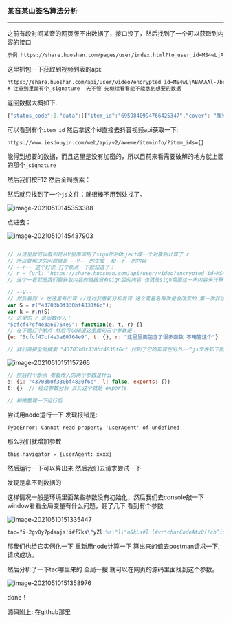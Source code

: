 ### 某音某山签名算法分析



---

之前有段时间某音的网页版不出数据了，接口没了，然后找到了一个可以获取到内容的接口

```tex
示例:https://share.huoshan.com/pages/user/index.html?to_user_id=MS4wLjABAAAAl-7bcFgEnjc1XioCKHlK8tW60xVV8BkYD_Y1IuJalxk&timestamp=1620614828&share_ht_uid=0&did=3236550290978567&iid=2375398399422007&utm_medium=huoshan_android&tt_from=copy_link&app=live_stream&utm_source=copy_link&schema_url=sslocal%3A%2F%2Fprofile%3Fid%3D74004558498
```

这里抓包一下获取到视频列表的api:

```tex
https://share.huoshan.com/api/user/video?encrypted_id=MS4wLjABAAAAl-7bcFgEnjc1XioCKHlK8tW60xVV8BkYD_Y1IuJalxk&offset=0&count=30&t=1620615805274&_signature=4c3LzgAgEAAJF-mzJR0JpuHNy9AAIFd  
# 注意到里面有个_signature  先不管 先继续看看能不能拿到想要的数据
```

返回数据大概如下:

```javascript
{"status_code":0,"data":[{"item_id":"6959840994766425347","cover": "我省略了"},{"item_id":"6959445312825986316","cover":"我省略了"}],"extra":{}}
```

可以看到有个`item_id` 然后拿这个id直接去抖音视频api获取一下:

`https://www.iesdouyin.com/web/api/v2/aweme/iteminfo/?item_ids={}`

能得到想要的数据，而且这里是没有加密的，所以目前来看需要破解的地方就上面的那个`_signature`



然后我们按F12 然后全局搜索：

然后就只找到了一个`js`文件：就很棒不用到处找了。

![image-20210510145353388](E:\my_github_sign\抖音火山网页版\某音某山签名算法分析.assets\image-20210510145353388.png)

点进去：

![image-20210510145437903](E:\my_github_sign\抖音火山网页版\某音某山签名算法分析.assets\image-20210510145437903.png)

```javascript

// 从这里就可以看到是从V里面调用了sign然后Object成一个对象后计算了 r
// 所以要解决的问题就是 --V-- 的生成  和--r--的内容
// --r-- 这个好说 打个断点一下就知道了：
// r = {url: "https://share.huoshan.com/api/user/video?encrypted_id=MS4wLjABAAAAl-7bcFgEnjc1XioCKHlK8tW60xVV8BkYD_Y1IuJalxk&offset=0&count=30&t=1620615805274"}
// 这个一看就是我们要获取内容的链接没有sign后的内容 也就是sign需要这一串内容来计算

// --V--
// 然后看到 V 在这里有出现 //经过我重新分析发现 这个变量名每次是会改变的 第一次我这里是V 现在变成了S了 不过没关系接着分析
var S = r("43703b0f330bf4830f6c");  
var k = r.n(S);
// 这里的 r 是函数传入：
"5cfcf47cf4e3a60764e9": function(e, t, r) {}  
// 在下面打个断点 然后可以知道这里面的三个参数是：
{e: "5cfcf47cf4e3a60764e9", t: {}, r: "这里里面包含了很多函数 不用管这个"}

// 我们直接全局搜索 "43703b0f330bf4830f6c" 找到了它的实现在另外一个js文件如下图
```

![image-20210510151157265](E:\my_github_sign\抖音火山网页版\某音某山签名算法分析.assets\image-20210510151157265.png)

```javascript
// 然后打个断点 看看传入的两个参数是什么
e: {i: "43703b0f330bf4830f6c", l: false, exports: {}}
t: {}  // 经过参数分析 其实这个就是 exports

// 稍微整理一下运行后
```

尝试用node运行一下 发现报错是:

```tex
TypeError: Cannot read property 'userAgent' of undefined
```

那么我们就增加参数

```
this.navigator = {userAgent: xxxx}
```

然后运行一下可以算出来 然后我们去请求尝试一下

发现是拿不到数据的

这样情况一般是环境里面某些参数没有初始化，然后我们去console敲一下 window看看全局变量有什么问题，翻了几下 看到有个参数

![image-20210510151335447](E:\my_github_sign\抖音火山网页版\某音某山签名算法分析.assets\image-20210510151335447.png)

```tex
tac="i+2gv0y7pdaajs!i#f7ks\"yZl!%s\"l\"u&kLs#l l#vr*charCodeAtx0[!cb^i$1em7b*0d#>>>s j￮l  s#"
```

那我们也给它实例化一下 重新用node计算一下 算出来的值去postman请求一下,请求成功。

然后分析了一下tac哪里来的 全局一搜 就可以在网页的源码里面找到这个参数。

![image-20210510151358976](E:\my_github_sign\抖音火山网页版\某音某山签名算法分析.assets\image-20210510151358976.png)

done！

源码附上: 在github那里


